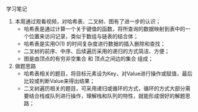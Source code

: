 学习笔记

1. 本周通过观看视频，对哈希表、二叉树、图有了进一步的认识；
	* 哈希表是通过计算一个关于键值的函数，将所查询的数据映射到表中的一个位置来访问记录，类似于数组与链表的结合体；
	* 哈希表是实用O(1) 的时间复杂度进行数据的插入删除和查找；
	* 二叉树的前序、中序、后续遍历采用的递归的方式简洁、方便；
	* 图是由顶点的有穷非空集合 和  顶点之间边的集合 组成；
2. 做题思路
	* 哈希表相关的题目，将目标元素设为Key，对Value进行操作或赋值，最后比较或判断Value来得出结果；
	* 二叉树遍历相关的题目，可采用递归或循环的方式，循环的方式大部分需要结合栈或队列进行操作，理解栈和队列的特性，就能形成很好的解题思路；
